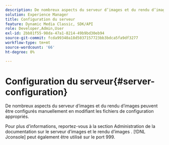 ```yaml
---
description: De nombreux aspects du serveur d’images et du rendu d’images peuvent être configurés manuellement en modifiant les fichiers de configuration appropriés.
solution: Experience Manager
title: Configuration du serveur
feature: Dynamic Media Classic, SDK/API
role: Developer,Admin,User
exl-id: 2bb81f55-98da-47a1-8214-49b9bd30eb94
source-git-commit: fcda99340a18d5037157723bb3bdca5fa9df3277
workflow-type: tm+mt
source-wordcount: '66'
ht-degree: 0%

---
```


# Configuration du serveur{#server-configuration}

De nombreux aspects du serveur d’images et du rendu d’images peuvent être configurés manuellement en modifiant les fichiers de configuration appropriés.

Pour plus d’informations, reportez-vous à la section Administration de la documentation sur le serveur d’images et le rendu d’images . [!DNL Jconsole] peut également être utilisé sur le port 999.
